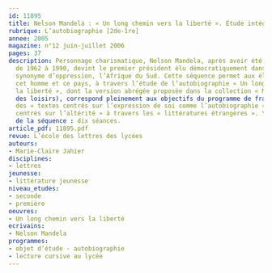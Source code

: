 ```yaml
---
id: 11895
title: Nelson Mandela : « Un long chemin vers la liberté ». Étude intégrale (séquence)
rubrique: L’autobiographie [2de-1re]
annee: 2005
magazine: n°12 juin-juillet 2006
pages: 37
description: Personnage charismatique, Nelson Mandela, après avoir été emprisonné
  de 1962 à 1990, devint le premier président élu démocratiquement dans un pays longtemps
  synonyme d’oppression, l’Afrique du Sud. Cette séquence permet aux élèves de connaître
  cet homme et ce pays, à travers l’étude de l’autobiographie « Un long chemin vers
  la liberté », dont la version abrégée proposée dans la collection « Médium » (l’école
  des loisirs), correspond pleinement aux objectifs du programme de français : étudier
  des « textes centrés sur l’expression de soi comme l’autobiographie » et des « textes
  centrés sur l’altérité » à travers les « littératures étrangères ». \nDéroulement
  de la séquence : dix séances.
article_pdf: 11895.pdf
revue: L’école des lettres des lycées
auteurs:
- Marie-Claire Jahier
disciplines:
- lettres
jeunesse:
- littérature jeunesse
niveau_etudes:
- seconde
- première
oeuvres:
- Un long chemin vers la liberté
ecrivains:
- Nelson Mandela
programmes:
- objet d’étude - autobiographie
- lecture cursive au lycée
---
```

